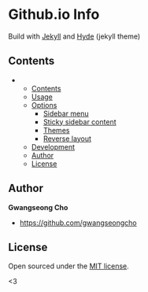 # Github.io Info
Build with [Jekyll](http://jekyllrb.com) and [Hyde](https://github.com/poole/hyde) (jekyll theme)
## Contents

-	 
	- [Contents](#contents)
  - [Usage](#usage)
  - [Options](#options)
    - [Sidebar menu](#sidebar-menu)
    - [Sticky sidebar content](#sticky-sidebar-content)
    - [Themes](#themes)
    - [Reverse layout](#reverse-layout)
  - [Development](#development)
  - [Author](#author)
  - [License](#license)



## Author

**Gwangseong Cho**
- <https://github.com/gwangseongcho>


## License

Open sourced under the [MIT license](LICENSE.md).

<3
